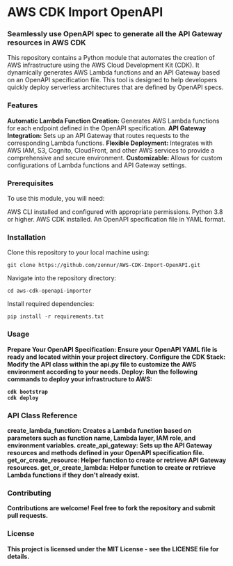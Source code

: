 # AWS CDK Import OpenAPI
### Seamlessly use OpenAPI spec to generate all the API Gateway resources in AWS CDK

This repository contains a Python module that automates the creation of AWS infrastructure using the AWS Cloud Development Kit (CDK). It dynamically generates AWS Lambda functions and an API Gateway based on an OpenAPI specification file. This tool is designed to help developers quickly deploy serverless architectures that are defined by OpenAPI specs.

### Features
<b> Automatic Lambda Function Creation: </b> Generates AWS Lambda functions for each endpoint defined in the OpenAPI specification.
<b> API Gateway Integration: </b> Sets up an API Gateway that routes requests to the corresponding Lambda functions.
<b> Flexible Deployment: </b> Integrates with AWS IAM, S3, Cognito, CloudFront, and other AWS services to provide a comprehensive and secure environment.
<b> Customizable: </b> Allows for custom configurations of Lambda functions and API Gateway settings.

### Prerequisites
To use this module, you will need:

AWS CLI installed and configured with appropriate permissions.
Python 3.8 or higher.
AWS CDK installed.
An OpenAPI specification file in YAML format.

### Installation
Clone this repository to your local machine using:
```shell
git clone https://github.com/zennur/AWS-CDK-Import-OpenAPI.git
```

Navigate into the repository directory:
```shell
cd aws-cdk-openapi-importer
```

Install required dependencies:
```shell
pip install -r requirements.txt
```

### Usage
<b> Prepare Your OpenAPI Specification: <b> Ensure your OpenAPI YAML file is ready and located within your project directory.
<b> Configure the CDK Stack: <b> Modify the API class within the api.py file to customize the AWS environment according to your needs.
<b> Deploy: <b> Run the following commands to deploy your infrastructure to AWS:
```shell
cdk bootstrap
cdk deploy
```

### API Class Reference
create_lambda_function: Creates a Lambda function based on parameters such as function name, Lambda layer, IAM role, and environment variables.
create_api_gateway: Sets up the API Gateway resources and methods defined in your OpenAPI specification file.
get_or_create_resource: Helper function to create or retrieve API Gateway resources.
get_or_create_lambda: Helper function to create or retrieve Lambda functions if they don't already exist.

### Contributing
Contributions are welcome! Feel free to fork the repository and submit pull requests.

### License
This project is licensed under the MIT License - see the LICENSE file for details.
